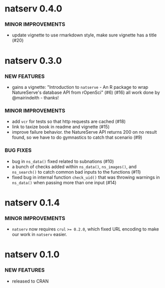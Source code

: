 natserv 0.4.0
=============

### MINOR IMPROVEMENTS

* update vignette to use rmarkdown style, make sure vignette has a title (#20)


natserv 0.3.0
=============

### NEW FEATURES

* gains a vignette: "Introduction to `natserve` - An R package to wrap NatureServe's database API from rOpenSci" (#6) (#16) all work done by @mairindeith - thanks!

### MINOR IMPROVEMENTS

* add `vcr` for tests so that http requests are cached (#18)
* link to taxize book in readme and vignette (#15)
* improve failure behavior. the NatureServe API returns 200 on no result found, so we have to do gymnastics to catch that scenario (#9)

### BUG FIXES

* bug in `ns_data()` fixed related to subnations (#10)
* a bunch of checks added within `ns_data()`, `ns_images()`, and `ns_search()` to catch common bad inputs to the functions (#11)
* fixed bug in internal function `check_uid()` that was throwing warnings in `ns_data()` when passing more than one input (#14)


natserv 0.1.4
=============

### MINOR IMPROVEMENTS

* `natserv` now requires `crul` `>= 0.2.0`, which fixed URL encoding
to make our work in `natserv` easier.


natserv 0.1.0
=============

### NEW FEATURES

* released to CRAN
